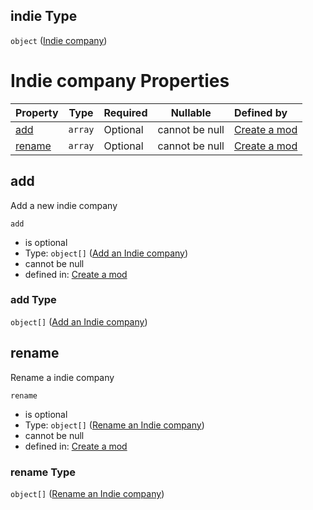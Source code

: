 ## indie Type

`object` ([Indie company](generic-properties-indie-company.md))

# Indie company Properties

| Property          | Type    | Required | Nullable       | Defined by                                                                                                                                                                 |
| :---------------- | ------- | -------- | -------------- | :------------------------------------------------------------------------------------------------------------------------------------------------------------------------- |
| [add](#add)       | `array` | Optional | cannot be null | [Create a mod](generic-properties-indie-company-properties-add-indie-company.md "http&#x3A;//www.city-game-studio.com/mod.json#/properties/indie/properties/add")          |
| [rename](#rename) | `array` | Optional | cannot be null | [Create a mod](generic-properties-indie-company-properties-rename-an-indie-company.md "http&#x3A;//www.city-game-studio.com/mod.json#/properties/indie/properties/rename") |

## add

Add a new indie company


`add`

-   is optional
-   Type: `object[]` ([Add an Indie company](generic-properties-indie-company-properties-add-indie-company-add-an-indie-company.md))
-   cannot be null
-   defined in: [Create a mod](generic-properties-indie-company-properties-add-indie-company.md "http&#x3A;//www.city-game-studio.com/mod.json#/properties/indie/properties/add")

### add Type

`object[]` ([Add an Indie company](generic-properties-indie-company-properties-add-indie-company-add-an-indie-company.md))

## rename

Rename a indie company


`rename`

-   is optional
-   Type: `object[]` ([Rename an Indie company](generic-properties-indie-company-properties-rename-an-indie-company-rename-an-indie-company.md))
-   cannot be null
-   defined in: [Create a mod](generic-properties-indie-company-properties-rename-an-indie-company.md "http&#x3A;//www.city-game-studio.com/mod.json#/properties/indie/properties/rename")

### rename Type

`object[]` ([Rename an Indie company](generic-properties-indie-company-properties-rename-an-indie-company-rename-an-indie-company.md))
